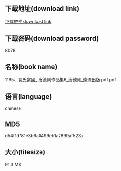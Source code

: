 ## 下载地址(download link)
[下载链接 download link](https://voluble-croquembouche-d321dc.netlify.app/?s=1195%E3%80%81%E8%A2%81%E6%B0%8F%E7%95%B6%E5%9C%8B_+%E5%94%90%E5%BE%B7%E5%89%9B%E4%BD%9C%E5%93%81%E9%9B%866_%E5%94%90%E5%BE%B7%E5%89%9B_%E9%81%A0%E6%B5%81%E5%87%BA%E7%89%88.pdf)

## 下载密码(download password)
8078

## 名称(book name)
1195、袁氏當國_ 唐德剛作品集6_唐德剛_遠流出版.pdf.pdf

## 语言(language)
chinese

## MD5
d54f1d781e3b6a0499eb1a2899af523a

## 大小(filesize)
91.3 MB
